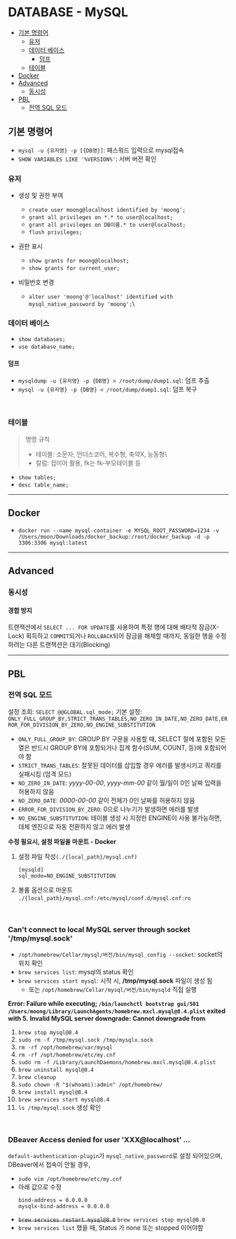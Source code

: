 # DATABASE - MySQL

- [기본 명령어](#기본-명령어)
  - [유저](#유저)
  - [데이터 베이스](#데이터-베이스)
    - [덤프](#덤프)
  - [테이블](#테이블)
- [Docker](#docker)
- [Advanced](#advanced)
  - [동시성](#동시성)
- [PBL](#pbl)
  - [전역 SQL 모드](#전역-sql-모드)

## 기본 명령어

- `mysql -u {유저명} -p [{DB명}]`: 패스워드 입력으로 mysql접속
- `SHOW VARIABLES LIKE '%VERSION%'`: 서버 버전 확인

### 유저

- 생성 및 권한 부여

  - `create user moong@localhost identified by 'moong';`
  - `grant all privileges on *.* to user@localhost;`
  - `grant all privileges on DB이름.* to user@localhost;`
  - `flush privileges;`

- 권한 표시

  - `show grants for moong@localhost;`
  - `show grants for current_user;`

- 비밀번호 변경
  - `alter user 'moong'@'localhost' identified with mysql_native_password by 'moong';`\

### 데이터 베이스

- `show databases;`
- `use database_name;`

#### 덤프

- `mysqldump -u {유저명} -p {DB명} > /root/dump/dump1.sql`: 덤프 추출
- `mysql -u {유저명} -p {DB명} < /root/dump/dump1.sql`: 덤프 복구

<br />

### 테이블

> 명명 규칙
>
> - 테이블: 소문자, 언더스코어, 복수형, 축약X, 능동형\
> - 칼럼: 접미어 활용, fk는 fk-부모테이블 등

- `show tables;`
- `desc table_name;`

---

## Docker

- `docker run --name mysql-container -e MYSQL_ROOT_PASSWORD=1234 -v /Users/moon/Downloads/docker_backup:/root/docker_backup -d -p 3306:3306 mysql:latest`

---

## Advanced

### 동시성

#### 경합 방지

트랜잭션에서 `SELECT ... FOR UPDATE`를 사용하여 특정 행에 대해 배타적 잠금(X-Lock) 획득하고 `COMMIT`되거나 `ROLLBACK`되어 잠금을 해제할 때까지,
동일한 행을 수정하려는 다른 트랜잭션은 대기(Blocking)

---

## PBL

### 전역 SQL 모드

설정 조회: `SELECT @@GLOBAL.sql_mode;`
기본 설정: `ONLY_FULL_GROUP_BY,STRICT_TRANS_TABLES,NO_ZERO_IN_DATE,NO_ZERO_DATE,ERROR_FOR_DIVISION_BY_ZERO,NO_ENGINE_SUBSTITUTION`

- `ONLY_FULL_GROUP_BY`: GROUP BY 구문을 사용할 때, SELECT 절에 포함된 모든 열은 반드시 GROUP BY에 포함되거나 집계 함수(SUM, COUNT, 등)에 포함되어야 함
- `STRICT_TRANS_TABLES`: 잘못된 데이터를 삽입할 경우 에러를 발생시키고 쿼리를 실패시킴 (엄격 모드)
- `NO_ZERO_IN_DATE`: _yyyy-00-00_, _yyyy-mm-00_ 같이 월/일이 0인 날짜 입력을 허용하지 않음
- `NO_ZERO_DATE`: _0000-00-00_ 같이 전체가 0인 날짜를 허용하지 않음
- `ERROR_FOR_DIVISION_BY_ZERO`: 0으로 나누기가 발생하면 에러를 발생
- `NO_ENGINE_SUBSTITUTION`: 테이블 생성 시 지정한 ENGINE이 사용 불가능하면, 대체 엔진으로 자동 전환하지 않고 에러 발생

**수정 필요시, 설정 파일을 마운트 - Docker**

1. 설정 파일 작성`(./{local_path}/mysql.cnf)`
   ```text
   [mysqld]
   sql_mode=NO_ENGINE_SUBSTITUTION
   ```
2. 볼륨 옵션으로 마운트
   `./{local_path}/mysql.cnf:/etc/mysql/conf.d/mysql.cnf:ro`

<br />

### Can't connect to local MySQL server through socket '/tmp/mysql.sock'

- `/opt/homebrew/Cellar/mysql/버전/bin/mysql_config --socket`: socket의 위치 확인
- `brew services list`: mysql의 status 확인
- `brew services start mysql`: 시작 시, **/tmp/mysql.sock** 파일이 생성 됨
  - 또는 `/opt/homebrew/Cellar/mysql/버전/bin/mysqld` 직접 실행

**Error: Failure while executing; `/bin/launchctl bootstrap gui/501 /Users/moong/Library/LaunchAgents/homebrew.mxcl.mysql@8.4.plist` exited with 5.**
**Invalid MySQL server downgrade: Cannot downgrade from**

1. `brew stop mysql@8.4`
2. `sudo rm -f /tmp/mysql.sock /tmp/mysqlx.sock`
3. `rm -rf /opt/homebrew/var/mysql`
4. `rm -rf /opt/homebrew/etc/my.cnf`
5. `sudo rm -f /Library/LaunchDaemons/homebrew.mxcl.mysql@8.4.plist`
6. `brew uninstall mysql@8.4`
7. `brew cleanup`
8. `sudo chown -R "$(whoami):admin" /opt/homebrew/`
9. `brew install mysql@8.4`
10. `brew services start mysql@8.4`
11. `ls /tmp/mysql.sock` 생성 확인

<br />

### DBeaver Access denied for user 'XXX@localhost' ...

`default-authentication-plugin`가 `mysql_native_password`로 설정 되어있으며, DBeaver에서 접속이 안될 경우,

- `sudo vim /opt/homebrew/etc/my.cnf`
- 아래 값으로 수정
  ```text
  bind-address = 0.0.0.0
  mysqlx-bind-address = 0.0.0.0
  ```
- ~~`brew services restart mysql@8.0`~~ `brew services stop mysql@8.0`
- `brew services list` 했을 때, Status 가 none 또는 stopped 이어야함
